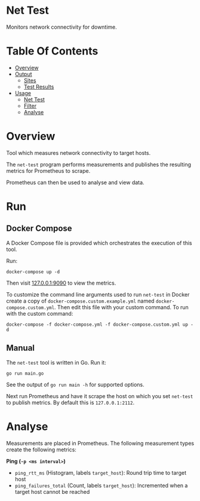 # Net Test
Monitors network connectivity for downtime.

# Table Of Contents
- [Overview](#overview)
- [Output](#output)
	- [Sites](#sites)
	- [Test Results](#test-results)
- [Usage](#usage)
	- [Net Test](#net-test)
	- [Filter](#filter)
	- [Analyse](#analyse)

# Overview
Tool which measures network connectivity to target hosts.

The `net-test` program performs measurements and publishes the resulting metrics for Prometheus to scrape.

Prometheus can then be used to analyse and view data.

# Run
## Docker Compose
A Docker Compose file is provided which orchestrates the execution of this tool.

Run:

```
docker-compose up -d
```

Then visit [127.0.0.1:9090](http://127.0.0.1:9090) to view the metrics.

To customize the command line arguments used to run `net-test` in Docker create a copy of `docker-compose.custom.example.yml` named `docker-compose.custom.yml`. Then edit this file with your custom command. To run with the custom command:

```
docker-compose -f docker-compose.yml -f docker-compose.custom.yml up -d
```

## Manual
The `net-test` tool is written in Go. Run it:

```
go run main.go
```

See the output of `go run main -h` for supported options.

Next run Prometheus and have it scrape the host on which you set `net-test` to publish metrics. By default this is `127.0.0.1:2112`.

# Analyse
Measurements are placed in Prometheus. The following measurement types create the following metrics:

**Ping (`-p <ms interval>`)**  
- `ping_rtt_ms` (Histogram, labels `target_host`): Round trip time to target host
- `ping_failures_total` (Count, labels `target_host`): Incremented when a target host cannot be reached
